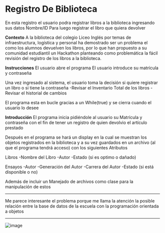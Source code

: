 # Registro De Biblioteca
En esta registro el usuario podra registrar libros a la biblioteca ingresando sus datos Nombre/ID
Para luego registrar el libro que quiera devolver 

**Contexto** 
A la biblioteca del colegio Liceo Inglés por temas de infraestructura, logística y personal ha demostrado ser un problema el como los alumnos devuelven los libros, por lo que han propuesto a su comunidad estudiantil un Hackathon planteando como problemática la fácil revisión del registro de los libros a la biblioteca.

**Instrucciones** 
El usuario abre el programa
El usuario introduce su matrícula y contraseña

Una vez ingresado al sistema, el usuario toma la decisión si quiere registrar un libro o si tiene la contraseña
-Revisar el Inventario Total de los libros
-Revisar el historial de cambios

El programa esta en bucle gracias a un While(true) y se cierra cuando el usuario lo desee

**Introducción** 
El programa inicia pidiéndole al usuario su Matrícula y contraseña con el fin de tener un registro de quien devolvio el artículo prestado

Después en el programa se hará un display en la cual se muestran los objetos registrados en la biblioteca y a su vez guardados en un archivo (al que el programa tendrá acceso) con los siguientes Atributos

Libros
  -Nombre del Libro
  -Autor
  -Estado (si es optimo o dañado)
  
Ensayos 
  -Autor 
  -Generación del Autor 
  -Carrera del Autor 
  -Estado (si está disponible o no)


Además de incluir un Manejado de archivos como clase para la manipulación de estos 

________________________________________________________________________________________________________________________________________________
Me parece interesante el problema porque me llama la atención la posible relación entre la base de datos de la escuela con la programación orientada a objetos
________________________________________________________________________________________________________________________________________________
![image](https://user-images.githubusercontent.com/54047744/201500392-176e9309-6fae-4793-a60f-3e02eb1df766.png)


